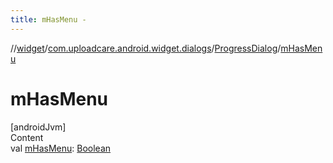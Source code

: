 ```yaml
---
title: mHasMenu -
---
```

//[widget](../../index.md)/[com.uploadcare.android.widget.dialogs](../index.md)/[ProgressDialog](index.md)/[mHasMenu](m-has-menu.md)



# mHasMenu  
[androidJvm]  
Content  
val [mHasMenu](m-has-menu.md): [Boolean](https://kotlinlang.org/api/latest/jvm/stdlib/kotlin/-boolean/index.html)  



